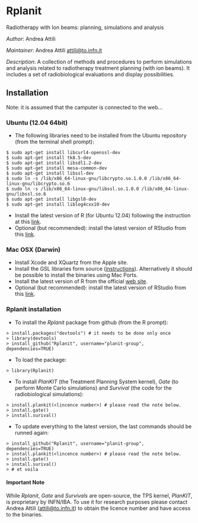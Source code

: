 # Rplanit

Radiotherapy with Ion beams: planning, simulations and analysis

*Author*: Andrea Attili

*Maintainer*: Andrea Attili <attili@to.infn.it>

*Description*: A collection of methods and procedures to perform simulations and
analysis related to radiotherapy treatment planning (with ion beams). It includes a set
of radiobiological evaluations and display possibilities.


## Installation
Note: it is assumed that the camputer is connected to the web...

### Ubuntu (12.04 64bit)
* The following libraries need to be installed from the Ubuntu repository (from the terminal shell prompt):
```
$ sudo apt-get install libcurl4-openssl-dev
$ sudo apt-get install tk8.5-dev
$ sudo apt-get install libsdl1.2-dev
$ sudo apt-get install mesa-common-dev
$ sudo apt-get install libssl-dev
$ sudo ln -s /lib/x86_64-linux-gnu/libcrypto.so.1.0.0 /lib/x86_64-linux-gnu/libcrypto.so.6
$ sudo ln -s /lib/x86_64-linux-gnu/libssl.so.1.0.0 /lib/x86_64-linux-gnu/libssl.so.6
$ sudo apt-get install libgsl0-dev
$ sudo apt-get install liblog4cxx10-dev
```
* Install the latest version of R (for Ubuntu 12.04) following the instruction at this [link](http://livesoncoffee.wordpress.com/2012/12/09/installing-r-on-ubuntu-12-04/).
* Optional (but recommended): install the latest version of RStudio from this [link](http://www.rstudio.com/products/rstudio/download/).


### Mac OSX (Darwin)
* Install Xcode and XQuartz from the Apple site.
* Install the GSL libraries form source ([instructions](http://www.brianomeara.info/tutorials/brownie/gsl)). Alternatively it should be possible to install the binaries using Mac Ports.
* Install the latest version of R from the official [web site](http://cran.rstudio.com/).
* Optional (but recommended): install the latest version of RStudio from this [link](http://www.rstudio.com/products/rstudio/download/).


### Rplanit installation
* To install the _Rplanit_ package from github (from the R prompt):
```
> install.packages("devtools") # it needs to be done only once
> library(devtools)
> install_github("Rplanit", username="planit-group", dependencies=TRUE)
```
* To load the package:
```
> library(Rplanit)
```
* To install _PlanKIT_ (the Treatment Planning System kernel), _Gate_ (to perform Monte Carlo simulations) and _Survival_ (the code for the radiobiological simulations):
```
> install.plankit(<lincence number>) # please read the note below.
> install.gate()
> install.surival()
```
* To update everything to the latest version, the last commands should be runned again:
```
> install_github("Rplanit", username="planit-group", dependencies=TRUE)
> install.plankit(<lincence number>) # please read the note below.
> install.gate()
> install.surival()
> # et voila
```

#### Important Note
While _Rplanit_, _Gate_ and _Survivals_ are open-source, the TPS kernel, _PlanKIT_, is proprietary by INFN/IBA. To use it for research purposes please contact Andrea Attili (attili@to.infn.it) to obtain the licence number and have access to the binaries.